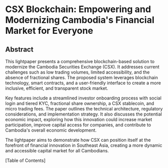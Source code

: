 # CSX Blockchain: Empowering and Modernizing Cambodia's Financial Market for Everyone

## Abstract

This lightpaper presents a comprehensive blockchain-based solution to modernize the Cambodia Securities Exchange (CSX). It addresses current challenges such as low trading volumes, limited accessibility, and the absence of fractional shares. The proposed system leverages blockchain technology, smart contracts, and a user-friendly interface to create a more inclusive, efficient, and transparent stock market.

Key features include a streamlined investor onboarding process with social login and tiered KYC, fractional share ownership, a CSX stablecoin, and micro trading fees. The paper outlines the technical architecture, regulatory considerations, and implementation strategy. It also discusses the potential economic impact, exploring how this innovation could increase market participation, improve capital access for companies, and contribute to Cambodia's overall economic development.

The lightpaper aims to demonstrate how CSX can position itself at the forefront of financial innovation in Southeast Asia, creating a more dynamic and accessible capital market for all Cambodians.

[Table of Contents]